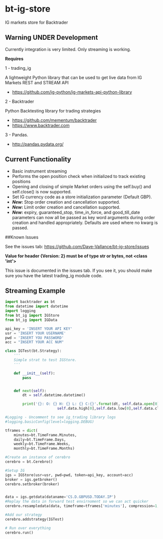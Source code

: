 # bt-ig-store

IG markets store for Backtrader

## Warning UNDER Development
Currently integration is very limited. Only streaming is working.  

__Requires__

1 - trading_ig

A lightweight Python library that can be used to get live data from IG Markets REST and STREAM API

- https://github.com/ig-python/ig-markets-api-python-library

2 - Backtrader

Python Backtesting library for trading strategies
- https://github.com/mementum/backtrader
- https://www.backtrader.com

3 - Pandas.

- http://pandas.pydata.org/

## Current Functionality

- Basic instrument streaming
- Performs the open position check when initialized to track existing positions
- Opening and closing of simple Market orders using the self.buy() and self.close() is now supported.
- Set IG currency code as a store initialization parameter (Default GBP).
- __*New:*__ Stop order creation and cancellation supported.
- __*New:*__ Limit order creation and cancellation supported.
- __*New:*__ expiry, guaranteed_stop, time_in_force, and good_till_date parameters
can now all be passed as key word arguments during order creation and handled
appropriately. Defaults are used where no kwarg is passed.

##Known Issues

See the issues tab: https://github.com/Dave-Vallance/bt-ig-store/issues

__Value for header {Version: 2} must be of type str or bytes, not <class 'int'>__

This issue is documented in the issues tab. If you see it, you should make sure you
have the latest trading_ig module code.

## Streaming Example

```python
import backtrader as bt
from datetime import datetime
import logging
from bt_ig import IGStore
from bt_ig import IGData

api_key = 'INSERT YOUR API KEY'
usr = 'INSERT YOUR USERNAME'
pwd = 'INSERT YOU PASSWORD'
acc = "INSERT YOUR ACC NUM"

class IGTest(bt.Strategy):
    '''
    Simple strat to test IGStore.
    '''

    def __init__(self):
        pass


    def next(self):
        dt = self.datetime.datetime()

        print('{}: O: {} H: {} L: {} C:{}'.format(dt, self.data.open[0],
                        self.data.high[0],self.data.low[0],self.data.close[0]))

#Logging - Uncomment to see ig_trading library logs
#logging.basicConfig(level=logging.DEBUG)

tframes = dict(
    minutes=bt.TimeFrame.Minutes,
    daily=bt.TimeFrame.Days,
    weekly=bt.TimeFrame.Weeks,
    monthly=bt.TimeFrame.Months)

#Create an instance of cerebro
cerebro = bt.Cerebro()

#Setup IG
igs = IGStore(usr=usr, pwd=pwd, token=api_key, account=acc)
broker = igs.getbroker()
cerebro.setbroker(broker)


data = igs.getdata(dataname='CS.D.GBPUSD.TODAY.IP')
#Replay the data in forward test envirnoment so we can act quicker
cerebro.resampledata(data, timeframe=tframes['minutes'], compression=1, name='GBP_USD')

#Add our strategy
cerebro.addstrategy(IGTest)

# Run over everything
cerebro.run()
```
